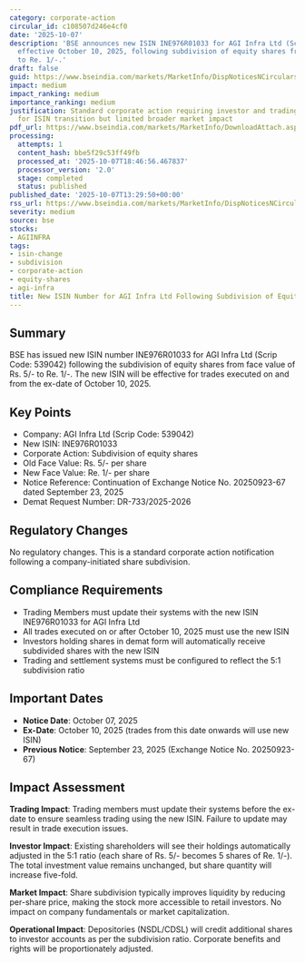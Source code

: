 ```yaml
---
category: corporate-action
circular_id: c108507d246e4cf0
date: '2025-10-07'
description: 'BSE announces new ISIN INE976R01033 for AGI Infra Ltd (Scrip Code: 539042)
  effective October 10, 2025, following subdivision of equity shares from Rs. 5/-
  to Re. 1/-.'
draft: false
guid: https://www.bseindia.com/markets/MarketInfo/DispNoticesNCirculars.aspx?Noticeid={74369463-D0B7-4182-A4DD-85400B9C06D2}&noticeno=20251007-42&dt=10/07/2025&icount=42&totcount=79&flag=0
impact: medium
impact_ranking: medium
importance_ranking: medium
justification: Standard corporate action requiring investor and trading member awareness
  for ISIN transition but limited broader market impact
pdf_url: https://www.bseindia.com/markets/MarketInfo/DownloadAttach.aspx?id=20251007-42&attachedId=
processing:
  attempts: 1
  content_hash: bbe5f29c53ff49fb
  processed_at: '2025-10-07T18:46:56.467837'
  processor_version: '2.0'
  stage: completed
  status: published
published_date: '2025-10-07T13:29:50+00:00'
rss_url: https://www.bseindia.com/markets/MarketInfo/DispNoticesNCirculars.aspx?Noticeid={74369463-D0B7-4182-A4DD-85400B9C06D2}&noticeno=20251007-42&dt=10/07/2025&icount=42&totcount=79&flag=0
severity: medium
source: bse
stocks:
- AGIINFRA
tags:
- isin-change
- subdivision
- corporate-action
- equity-shares
- agi-infra
title: New ISIN Number for AGI Infra Ltd Following Subdivision of Equity Shares
---
```


## Summary

BSE has issued new ISIN number INE976R01033 for AGI Infra Ltd (Scrip Code: 539042) following the subdivision of equity shares from face value of Rs. 5/- to Re. 1/-. The new ISIN will be effective for trades executed on and from the ex-date of October 10, 2025.

## Key Points

- Company: AGI Infra Ltd (Scrip Code: 539042)
- New ISIN: INE976R01033
- Corporate Action: Subdivision of equity shares
- Old Face Value: Rs. 5/- per share
- New Face Value: Re. 1/- per share
- Notice Reference: Continuation of Exchange Notice No. 20250923-67 dated September 23, 2025
- Demat Request Number: DR-733/2025-2026

## Regulatory Changes

No regulatory changes. This is a standard corporate action notification following a company-initiated share subdivision.

## Compliance Requirements

- Trading Members must update their systems with the new ISIN INE976R01033 for AGI Infra Ltd
- All trades executed on or after October 10, 2025 must use the new ISIN
- Investors holding shares in demat form will automatically receive subdivided shares with the new ISIN
- Trading and settlement systems must be configured to reflect the 5:1 subdivision ratio

## Important Dates

- **Notice Date**: October 07, 2025
- **Ex-Date**: October 10, 2025 (trades from this date onwards will use new ISIN)
- **Previous Notice**: September 23, 2025 (Exchange Notice No. 20250923-67)

## Impact Assessment

**Trading Impact**: Trading members must update their systems before the ex-date to ensure seamless trading using the new ISIN. Failure to update may result in trade execution issues.

**Investor Impact**: Existing shareholders will see their holdings automatically adjusted in the 5:1 ratio (each share of Rs. 5/- becomes 5 shares of Re. 1/-). The total investment value remains unchanged, but share quantity will increase five-fold.

**Market Impact**: Share subdivision typically improves liquidity by reducing per-share price, making the stock more accessible to retail investors. No impact on company fundamentals or market capitalization.

**Operational Impact**: Depositories (NSDL/CDSL) will credit additional shares to investor accounts as per the subdivision ratio. Corporate benefits and rights will be proportionately adjusted.